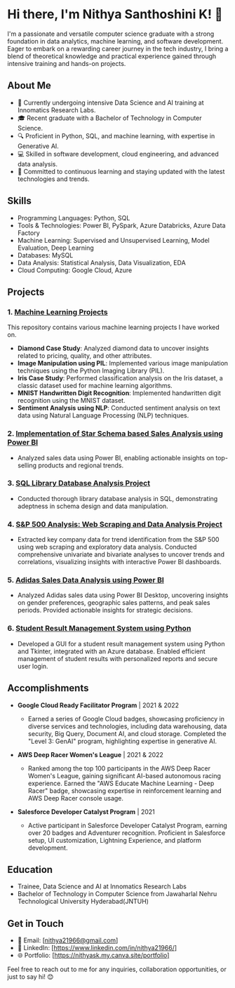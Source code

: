 # Hi there, I'm Nithya Santhoshini K! 👋

I'm a passionate and versatile computer science graduate with a strong foundation in data analytics, machine learning, and software development. Eager to embark on a rewarding career journey in the tech industry, I bring a blend of theoretical knowledge and practical experience gained through intensive training and hands-on projects.

## About Me

- 💼 Currently undergoing intensive Data Science and AI training at Innomatics Research Labs.
- 🎓 Recent graduate with a Bachelor of Technology in Computer Science.
- 🔍 Proficient in Python, SQL, and machine learning, with expertise in Generative AI.
- 💻 Skilled in software development, cloud engineering, and advanced data analysis.
- 🌱 Committed to continuous learning and staying updated with the latest technologies and trends.

## Skills

- Programming Languages: Python, SQL
- Tools & Technologies: Power BI, PySpark, Azure Databricks, Azure Data Factory
- Machine Learning: Supervised and Unsupervised Learning, Model Evaluation, Deep Learning
- Databases: MySQL
- Data Analysis: Statistical Analysis, Data Visualization, EDA
- Cloud Computing: Google Cloud, Azure

## Projects

### 1. [Machine Learning Projects](https://github.com/NithyaSanthoshiniK/Machine-Learning-Projects)
This repository contains various machine learning projects I have worked on. 
- **Diamond Case Study**: Analyzed diamond data to uncover insights related to pricing, quality, and other attributes.
- **Image Manipulation using PIL**: Implemented various image manipulation techniques using the Python Imaging Library (PIL).
- **Iris Case Study**: Performed classification analysis on the Iris dataset, a classic dataset used for machine learning algorithms.
- **MNIST Handwritten Digit Recognition**: Implemented handwritten digit recognition using the MNIST dataset.
- **Sentiment Analysis using NLP**: Conducted sentiment analysis on text data using Natural Language Processing (NLP) techniques.

### 2. [Implementation of Star Schema based Sales Analysis using Power BI](https://github.com/NithyaSanthoshiniK/PowerBIProject1)
- Analyzed sales data using Power BI, enabling actionable insights on top-selling products and regional trends.

### 3. [SQL Library Database Analysis Project](https://github.com/NithyaSanthoshiniK/SQL-Library-Database-Analysis-Project)
- Conducted thorough library database analysis in SQL, demonstrating adeptness in schema design and data manipulation.

### 4. [S&P 500 Analysis: Web Scraping and Data Analysis Project](https://github.com/NithyaSanthoshiniK/S-P-500)
- Extracted key company data for trend identification from the S&P 500 using web scraping and exploratory data analysis. Conducted comprehensive univariate and bivariate analyses to uncover trends and correlations, visualizing insights with interactive Power BI dashboards.

### 5. [Adidas Sales Data Analysis using Power BI](https://github.com/NithyaSanthoshiniK/Adidas-PowerBI-Project)
- Analyzed Adidas sales data using Power BI Desktop, uncovering insights on gender preferences, geographic sales patterns, and peak sales periods. Provided actionable insights for strategic decisions.

### 6. [Student Result Management System using Python](https://github.com/NithyaSanthoshiniK/Student-Result-Management-System)
- Developed a GUI for a student result management system using Python and Tkinter, integrated with an Azure database. Enabled efficient management of student results with personalized reports and secure user login.


## Accomplishments

- **Google Cloud Ready Facilitator Program** | 2021 & 2022
  - Earned a series of Google Cloud badges, showcasing proficiency in diverse services and technologies, including data warehousing, data security, Big Query, Document AI, and cloud storage. Completed the "Level 3: GenAI" program, highlighting expertise in generative AI.

- **AWS Deep Racer Women's League** | 2021 & 2022
  - Ranked among the top 100 participants in the AWS Deep Racer Women's League, gaining significant AI-based autonomous racing experience. Earned the "AWS Educate Machine Learning - Deep Racer" badge, showcasing expertise in reinforcement learning and AWS Deep Racer console usage.

- **Salesforce Developer Catalyst Program** | 2021
  - Active participant in Salesforce Developer Catalyst Program, earning over 20 badges and Adventurer recognition. Proficient in Salesforce setup, UI customization, Lightning Experience, and platform development.

## Education

- Trainee, Data Science and AI at Innomatics Research Labs
- Bachelor of Technology in Computer Science from Jawaharlal Nehru Technological University Hyderabad(JNTUH)


## Get in Touch

- 📧 Email: [nithya21966@gmail.com]
- 🔗 LinkedIn: [https://www.linkedin.com/in/nithya21966/]
- 🌐 Portfolio: [https://nithyask.my.canva.site/portfolio]

Feel free to reach out to me for any inquiries, collaboration opportunities, or just to say hi! 😊
